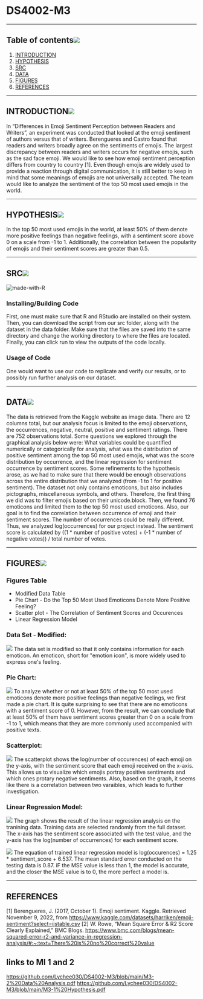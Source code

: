 # DS4002-M3
---

## Table of contents[![](./images/pin.svg)](#table-of-contents)
1. [INTRODUCTION](#introduction)
2. [HYPOTHESIS](#hypothesis)
3. [SRC](#src)
4. [DATA](#data)
5. [FIGURES](#figures)
6. [REFERENCES](#references)

---

## INTRODUCTION[![](./images/pin.svg)](#introduction)
In “Differences in Emoji Sentiment Perception between Readers and Writers”, an experiment was conducted that looked at the emoji sentiment of authors versus
that of writers. Berengueres and Castro found that readers and writers broadly agree on the sentiments of emojis. The largest discrepancy between readers and writers occurs for negative emojis, such as the sad face emoji. We would like to see how emoji sentiment perception differs from country to country [1].
Even though emojis are widely used to provide a reaction through digital communication, it is still better to keep in mind that some meanings of emojis are not universally accepted. The team would like to analyze the sentiment of the top 50 most used emojis in the world. 

---

## HYPOTHESIS[![](./images/pin.svg)](#hypothesis)
In the top 50 most used emojis in the world, at least 50% of them denote more positive feelings than negative feelings, with a sentiment score above 0 on a scale from -1 to 1. Additionally, the correlation between the popularity of emojis and their sentiment scores are greater than 0.5. 

---

## SRC[![](./images/pin.svg)](#src)
![made-with-R](https://img.shields.io/badge/Made%20with-R-1f425f.svg)<br>

### Installing/Building Code
First, one must make sure that R and RStudio are installed on their system. Then, you can download the script from our src folder, along with the dataset in the data folder. Make sure that the files are saved into the same directory and change the working directory to where the files are located. Finally, you can click run to view the outputs of the code locally.


### Usage of Code
One would want to use our code to replicate and verify our results, or to possibly run further analysis on our dataset.


---
## DATA[![](./images/pin.svg)](#data)
The data is retrieved from the Kaggle website as image data. There are 12 columns total, but our analysis focus is limited to  the emoji observations, the occurrences, negative, neutral, positive and sentiment ratings. There are 752 observations total. Some questions we explored through the graphical analysis below were: What variables could be quantified numerically or categorically for analysis, what was the distribution of positive sentiment among the top 50 most used emojis, what was the score distribution by occurrence, and the linear regression for sentiment occurrence by sentiment scores. Some refinements to the hypothesis arose, as we had to make sure that there would be enough observations across the entire distribution that we analyzed (from -1 to 1 for positive sentiment). The dataset not only contains emoticons, but also includes pictographs, miscellaneous symbols, and others. Therefore, the first thing we did was to filter emojis based on their unicode.block. Then, we found 76 emoticons and limited them to the top 50 most used emoticons. Also, our goal is to find the correlation between occurrence of emoji and their sentiment scores. The number of occurrences could be really different. Thus, we analyzed log(occurrences) for our project instead. The sentiment score is calculated by ((1 * number of positive votes) + (-1 * number of negative votes)) / total number of votes.

---

## FIGURES![](./images/pin.svg)

### **Figures Table**
* Modified Data Table
* Pie Chart - Do the Top 50 Most Used Emoticons Denote More Positive Feeling?
* Scatter plot - The Correlation of Sentiment Scores and Occurences
* Linear Regression Model


### **Data Set - Modified:**
![](./figures/dataset_emoticons.png)
The data set is modified so that it only contains information for each emoticon. An emoticon, short for "emotion icon", is more widely used to express one's feeling.

### **Pie Chart:**
![](./figures/emoticon_pie.png)
To analyze whether or not at least 50% of the top 50 most used emoticons denote more positive feelings than negative feelings, we first made a pie chart. It is quite surprising to see that there are no emoticons with a sentiment score of 0. However, from the result, we can conclude that at least 50% of them have sentiment scores greater than 0 on a scale from -1 to 1, which means that they are more commonly used accompanied with positive texts. 

### **Scatterplot:**
![](./figures/score_and_occur.png)
The scatterplot shows the log(number of occurences) of each emoji on the y-axis, with the sentiment score that each emoji received on the x-axis. This allows us to visualize which emojis portray positive sentiments and which ones protary negative sentiments. Also, based on the graph, it seems like there is a correlation between two varaibles, which leads to further investigation.

### **Linear Regression Model:**
![](./figures/linear_reg_model.png)
The graph shows the result of the linear regression analysis on the tranining data. Training data are selected randomly from the full dataset. The x-axis has the sentiment score associated with the test value, and the y-axis has the log(number of occurrences) for each sentiment score. 

![](./figures/linear_reg_data.png)
The equation of trained linear regression model is log(occurences) = 1.25 * sentiment_score + 6.537. The mean standard error conducted on the testing data is 0.87. iF the MSE value is less than 1, the model is accurate, and the closer the MSE value is to 0, the more perfect a model is. 

---

## REFERENCES
[1] Berengueres, J. (2017, October 1). Emoji sentiment. Kaggle. Retrieved November 9, 2022, from https://www.kaggle.com/datasets/harriken/emoji-sentiment?select=ijstable.csv 
[2] W. Rowe, “Mean Square Error & R2 Score Clearly Explained,” BMC Blogs. https://www.bmc.com/blogs/mean-squared-error-r2-and-variance-in-regression-analysis/#:~:text=There%20is%20no%20correct%20value 
## links to MI 1 and 2
https://github.com/Lychee030/DS4002-M3/blob/main/M3-2%20Data%20Analysis.pdf
https://github.com/Lychee030/DS4002-M3/blob/main/M3-1%20Hypothesis.pdf
